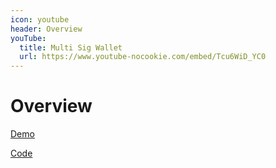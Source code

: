 ```yaml
---
icon: youtube
header: Overview
youTube:
  title: Multi Sig Wallet
  url: https://www.youtube-nocookie.com/embed/Tcu6WiD_YC0
---
```


# Overview

<a href="https://multi-sig.netlify.app" target="__blank">Demo</a>

<a href="https://github.com/t4sk/multi-sig-wallet" target="__blank">Code</a>

